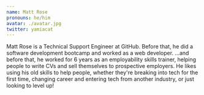 ```yaml
---
name: Matt Rose
pronouns: he/him
avatar: ./avatar.jpg
twitter: yamiacat
---
```


Matt Rose is a Technical Support Engineer at GitHub. Before that, he did a software development bootcamp and worked as a web developer. ...and before that, he worked for 6 years as an employability skills trainer, helping people to write CVs and sell themselves to prospective employers. He likes using his old skills to help people, whether they're breaking into tech for the first time, changing career and entering tech from another industry, or just looking to level up!
